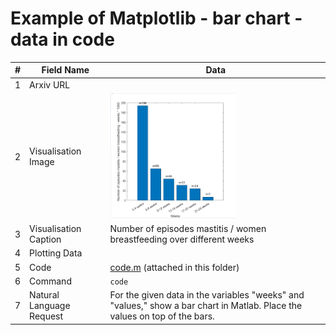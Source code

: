# Example of Matplotlib - bar chart - data in code

| # | Field Name               | Data                             |
|---|--------------------------|----------------------------------|
| 1 | Arxiv URL                |                                  |
| 2 | Visualisation Image      | <img src="./2_visualisation_image.png" width="200" height="200">|
| 3 | Visualisation Caption    | Number of episodes mastitis / women breastfeeding over different weeks |
| 4 | Plotting Data            |      |
| 5 | Code                     | [code.m](./code.m) (attached in this folder)         |
| 6 | Command                  | `code`           |
| 7 | Natural Language Request | For the given data in the variables "weeks" and "values," show a bar chart in Matlab. Place the values on top of the bars.|